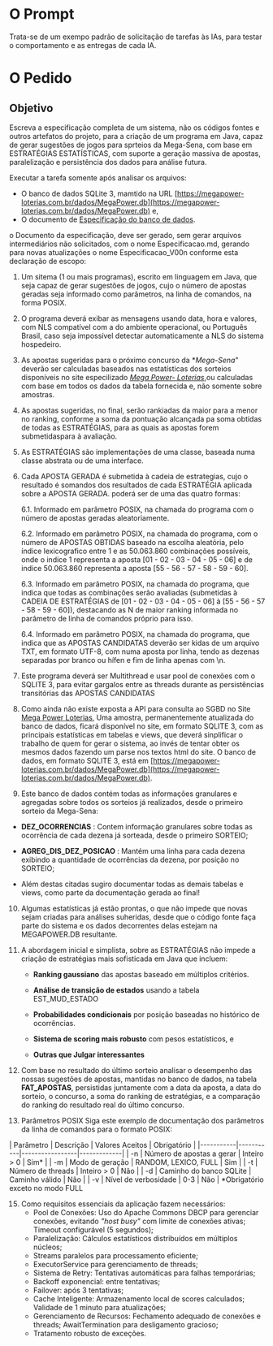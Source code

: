 # O Prompt 
Trata-se de um exempo padrão de solicitação de tarefas às IAs, para testar o comportamento e as entregas de cada IA.

# O Pedido
## Objetivo
Escreva a especificação completa de um sistema, não os códigos fontes e outros artefatos do projeto, para a criação de um programa em Java, capaz de gerar sugestões de jogos para sprteios da Mega-Sena, com base em ESTRATÉGIAS ESTATÍSTICAS, com suporte a geração massiva de apostas, paralelização e persistência dos dados para análise futura.

Executar a tarefa somente após analisar os arquivos: 
- O banco de dados SQLite 3, mamtido na URL [https://megapower-loterias.com.br/dados/MegaPower.db](https://megapower-loterias.com.br/dados/MegaPower.db) e,
- O documento de [Especificação do banco de dados](https://github.com/nosredna33/DesafioIAs/blob/8db640eab318ca0edde2acb0a679ce3bc9a7686c/Documentacao_do_Bancode_Dados_MegaPower.md).
  
o Documento da especificação, deve ser gerado, sem gerar arquivos intermediários não solicitados, com o nome Especificacao.md, gerando para novas atualizações o nome Especificacao_V00n conforme esta declaração de escopo:

1. Um sitema (1 ou mais programas), escrito em linguagem em Java, que seja capaz de gerar sugestões de jogos, cujo o número de apostas geradas seja informado como parâmetros, na linha de comandos, na forma POSIX. 

2. O programa deverá exibar as mensagens usando data, hora e valores, com NLS compatível com a do ambiente operacional, ou Português Brasil, caso seja impossível detectar automaticamente a NLS do sistema hospedeiro.

3. As apostas sugeridas para o próximo concurso da **Mega-Sena*" deverão ser calculadas baseados nas estatísticas dos sorteios disponíveis no site especilizado [*_Mega Power- Loterias_*](https://megapower-loterias.com.br/app/index.php),ou calculadas com base em todos os dados da tabela fornecida e, não somente sobre amostras.

4. As apostas sugeridas, no final, serão rankiadas da maior para a menor no ranking, conforme a soma da pontuação alcançada pa soma obtidas de todas as ESTRATÉGIAS, para as quais as apostas forem submetidaspara à avaliação.

5. As ESTRATÉGIAS são implementações de uma classe, baseada numa classe abstrata ou de uma interface.

6. Cada APOSTA GERADA é submetida à cadeia de estrategias, cujo o resultado é somandos dos resultados de cada ESTRATÉGIA aplicada sobre a APOSTA GERADA. poderá ser de uma das quatro formas:
   
   6.1. Informado em parâmetro POSIX, na chamada do programa com o número de apostas geradas aleatoriamente.
   
   6.2. Informado em parâmetro POSIX, na chamada do programa, com o número de APOSTAS OBTIDAS baseado na escolha aleatória, pelo índice lexicografico entre 1 e as 50.063.860 combinações possíveis, onde o indice 1 representa a aposta \[01 - 02 - 03 - 04 - 05 - 06\] e de indice 50.063.860 representa a aposta \[55 - 56 - 57 - 58 - 59 - 60\].
   
   6.3. Informado em parâmetro POSIX, na chamada do programa, que indica que todas as combinações serão avaliadas (submetidas à CADEIA DE ESTRATÉGIAS de \[01 - 02 - 03 - 04 - 05 - 06\] à \[55 - 56 - 57 - 58 - 59 - 60\]), destacando as N de maior ranking informada no parâmetro de linha de comandos próprio para isso.

   6.4. Informado em parâmetro POSIX, na chamada do programa, que indica que as APOSTAS CANDIDATAS deverão ser kidas de um arquivo TXT, em formato UTF-8, com numa aposta por linha, tendo as dezenas separadas por branco ou hífen e fim de linha apenas com \n.

8. Este programa deverá ser Multithread e usar pool de conexões com o SQLITE 3, para evitar gargalos entre as threads durante as persistências transitórias das APOSTAS CANDIDATAS

9. Como ainda não existe exposta a API para consulta ao SGBD  no Site [Mega Power Loterias](https://megapower-loterias.com.br/), Uma amostra, permanentemente atualizada do banco de dados, ficará disponível no site, em formato SQLITE 3, com as principais estatísticas em tabelas e views, que deverá sinplificar o trabalho de quem for gerar o sistema, ao invés de tentar obter os mesmos dados fazendo um parse nos textos html do site. O banco de dados, em formato SQLITE 3, está em [https://megapower-loterias.com.br/dados/MegaPower.db](https://megapower-loterias.com.br/dados/MegaPower.db).

10. Este banco de dados contém todas as informações granulares e agregadas sobre todos os sorteios já realizados, desde o primeiro sorteio da Mega-Sena:
- **DEZ_OCORRENCIAS** : Contem informação granulares sobre todas as ocorrência de cada dezena já sorteada, desde o primeiro SORTEIO;

- **AGREG_DIS_DEZ_POSICAO** : Mantém uma linha para cada dezena exibindo a quantidade de ocorrências da dezena, por posição no SORTEIO;

- Além destas citadas sugiro  documentar todas as demais tabelas e views, como parte da documentação gerada ao final!

10. Algumas estatísticas já estão prontas, o que não impede que novas sejam criadas para análises suheridas, desde que o código  fonte faça parte do sistema e os dados decorrentes delas estejam na MEGAPOWER.DB resultante.

11. A abordagem inicial e simplista, sobre as ESTRATÉGIAS não impede a criação de estratégias mais sofisticada em Java que incluem:
    
     - **Ranking gaussiano** das apostas baseado em múltiplos critérios.
       
     - **Análise de transição de estados** usando a tabela EST_MUD_ESTADO
       
     - **Probabilidades condicionais** por posição baseadas no histórico de ocorrências.
       
     - **Sistema de scoring mais robusto** com pesos estatísticos, e
       
     - **Outras que Julgar interessantes**

13. Com base no resultado  do último sorteio analisar o desempenho das nossas sugestões de apostas, mantidas no banco de dados, na tabela **FAT_APOSTAS**, persistidas juntamente com a data da aposta, a data do sorteio, o concurso, a soma do ranking de estratégias, e a comparação do ranking do resultado real do último concurso.

14. Parâmetros POSIX
    Siga este exemplo de documentação dos parâmetros da linha de comandos para o formato POSIX:
    
| Parâmetro | Descrição | Valores Aceitos | Obrigatório | |-----------|-----------|-----------------|-------------| | -n | Número de apostas a gerar | Inteiro > 0 | Sim* | | -m | Modo de geração | RANDOM, LEXICO, FULL | Sim | | -t | Número de threads | Inteiro > 0 | Não | | -d | Caminho do banco SQLite | Caminho válido | Não | | -v | Nível de verbosidade | 0-3 | Não |
*Obrigatório exceto no modo FULL
   
15. Como requisitos essenciais da aplicação fazem necessários:
    - Pool de Conexões: Uso do Apache Commons DBCP para gerenciar conexões, evitando _"host busy"_ com limite de conexões ativas; Timeout configurável (5 segundos);
    - Paralelização: Cálculos estatísticos distribuídos em múltiplos núcleos;
    - Streams paralelos para processamento eficiente;
    - ExecutorService para gerenciamento de threads;
    - Sistema de Retry: Tentativas automáticas para falhas temporárias;
    - Backoff exponencial: entre tentativas;
    - Failover: após 3 tentativas;
    - Cache Inteligente: Armazenamento local de scores calculados; Validade de 1 minuto para atualizações;
    - Gerenciamento de Recursos: Fechamento adequado de conexões e threads; AwaitTermination para desligamento gracioso;
    - Tratamento robusto de exceções.

